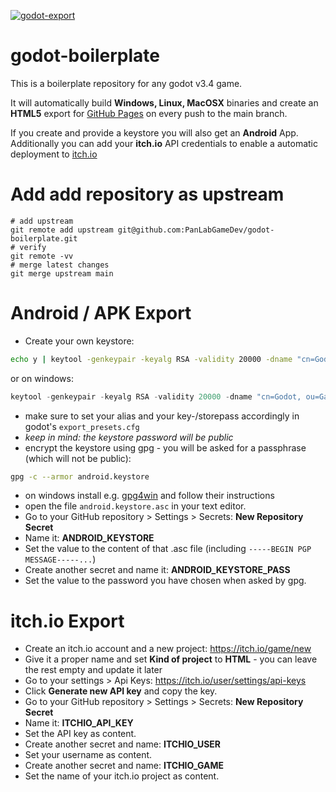 [![godot-export](https://github.com/PanLabGameDev/godot-boilerplate/actions/workflows/godot-export.yml/badge.svg)](https://github.com/PanLabGameDev/godot-boilerplate/actions/workflows/godot-export.yml)

# godot-boilerplate

This is a boilerplate repository for any godot v3.4 game.

It will automatically build **Windows, Linux, MacOSX** binaries and create an **HTML5** export for [GitHub Pages](https://panlabgamedev.github.io/godot-boilerplate/) on every push to the main branch.

If you create and provide a keystore you will also get an **Android** App.
Additionally you can add your **itch.io** API credentials to enable a automatic deployment to [itch.io](https://h4de5.itch.io/game)

# Add add repository as upstream

```
# add upstream
git remote add upstream git@github.com:PanLabGameDev/godot-boilerplate.git
# verify
git remote -vv
# merge latest changes
git merge upstream main
```

# Android / APK Export

- Create your own keystore:

```bash
echo y | keytool -genkeypair -keyalg RSA -validity 20000 -dname "cn=Godot, ou=GameDev, o=PanLab, c=AT" -alias godot -keypass godotpass -storepass godotpass -keystore android.keystore
```
or on windows:
```powershell
keytool -genkeypair -keyalg RSA -validity 20000 -dname "cn=Godot, ou=GameDev, o=PanLab, c=AT" -alias godot -keypass godotpass -storepass godotpass -keystore android.keystore
```

- make sure to set your alias and your key-/storepass accordingly in godot's `export_presets.cfg`
- *keep in mind: the keystore password will be public*
- encrypt the keystore using gpg - you will be asked for a passphrase (which will not be public):

```bash
gpg -c --armor android.keystore
```

- on windows install e.g. [gpg4win](https://gpg4win.org/download.html) and follow their instructions
- open the file `android.keystore.asc` in your text editor.
- Go to your GitHub repository > Settings > Secrets: **New Repository Secret**
- Name it: **ANDROID_KEYSTORE**
- Set the value to the content of that .asc file (including `-----BEGIN PGP MESSAGE-----...`)
- Create another secret and name it: **ANDROID_KEYSTORE_PASS**
- Set the value to the password you have chosen when asked by gpg.

# itch.io Export

- Create an itch.io account and a new project: https://itch.io/game/new
- Give it a proper name and set **Kind of project** to **HTML** - you can leave the rest empty and update it later
- Go to your settings > Api Keys: https://itch.io/user/settings/api-keys
- Click **Generate new API key** and copy the key.
- Go to your GitHub repository > Settings > Secrets: **New Repository Secret**
- Name it: **ITCHIO_API_KEY**
- Set the API key as content.
- Create another secret and name: **ITCHIO_USER**
- Set your username as content.
- Create another secret and name: **ITCHIO_GAME**
- Set the name of your itch.io project as content.

